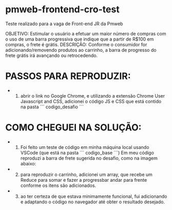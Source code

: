 # pmweb-frontend-cro-test
Teste realizado para a vaga de Front-end JR da Pmweb

OBJETIVO: Estimular o usuário a efetuar um maior número de compras com o uso de uma barra progressiva que indique que a partir de R$100 em compras, o frete é grátis.
DESCRIÇÃO: Conforme o consumidor for adicionando/removendo produtos ao carrinho, a barra de progresso do frete grátis irá avançando ou retrocedendo.

# PASSOS PARA REPRODUZIR:

 - 1) abrir o link no Google Chrome, e utilizando a extensão Chrome User Javascript and CSS, adicionei o código JS e CSS que está contido na pasta ´´´ codigo_desafio ´´´
# COMO CHEGUEI NA SOLUÇÃO:

 - 1) Foi feito um teste de código em minha máquina local usando VSCode (que está na pasta ´´´ codigo_base ´´´)
 Em meu código reproduzi a barra de frete sugerida no desafio, como na imagem abaixo: 

 - 2) para reproduzir o carrinho, adicionei um array, que recebe um Reduce para somar e fazer a progressbar andar para frente conforme os itens são adicionados. 

 - 3) ao ter certeza de que estava minimamente funcional, fui adicionando e adaptando o código no navegador até obter o resultado desejado.

